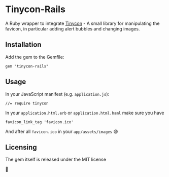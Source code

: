 # Tinycon-Rails

A Ruby wrapper to integrate [Tinycon](https://github.com/tommoor/tinycon) - A small library for manipulating the favicon, in particular adding alert bubbles and changing images.

## Installation

Add the gem to the Gemfile:

    gem "tinycon-rails"    

## Usage

In your JavaScript manifest (e.g. `application.js`):

    //= require tinycon


In your `application.html.erb` or `application.html.haml` make sure you have

    favicon_link_tag 'favicon.ico'
    
And after all `favicon.ico` in your `app/assets/images` :smile:

## Licensing


The gem itself is released under the MIT license

:pray:

